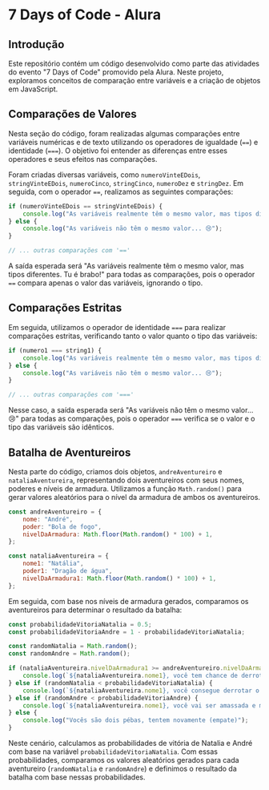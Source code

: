# 7 Days of Code - Alura

## Introdução

Este repositório contém um código desenvolvido como parte das atividades do evento "7 Days of Code" promovido pela Alura. Neste projeto, exploramos conceitos de comparação entre variáveis e a criação de objetos em JavaScript.

## Comparações de Valores

Nesta seção do código, foram realizadas algumas comparações entre variáveis numéricas e de texto utilizando os operadores de igualdade (`==`) e identidade (`===`). O objetivo foi entender as diferenças entre esses operadores e seus efeitos nas comparações.

Foram criadas diversas variáveis, como `numeroVinteEDois`, `stringVinteEDois`, `numeroCinco`, `stringCinco`, `numeroDez` e `stringDez`. Em seguida, com o operador `==`, realizamos as seguintes comparações:

```javascript
if (numeroVinteEDois == stringVinteEDois) {
    console.log("As variáveis realmente têm o mesmo valor, mas tipos diferentes. Tu é brabo!");
} else {
    console.log("As variáveis não têm o mesmo valor... 😢");
}

// ... outras comparações com '=='
```

A saída esperada será "As variáveis realmente têm o mesmo valor, mas tipos diferentes. Tu é brabo!" para todas as comparações, pois o operador `==` compara apenas o valor das variáveis, ignorando o tipo.

## Comparações Estritas

Em seguida, utilizamos o operador de identidade `===` para realizar comparações estritas, verificando tanto o valor quanto o tipo das variáveis:

```javascript
if (numero1 === string1) {
    console.log("As variáveis realmente têm o mesmo valor, mas tipos diferentes. Tu é brabo!");
} else {
    console.log("As variáveis não têm o mesmo valor... 😢");
}

// ... outras comparações com '==='
```

Nesse caso, a saída esperada será "As variáveis não têm o mesmo valor... 😢" para todas as comparações, pois o operador `===` verifica se o valor e o tipo das variáveis são idênticos.

## Batalha de Aventureiros

Nesta parte do código, criamos dois objetos, `andreAventureiro` e `nataliaAventureira`, representando dois aventureiros com seus nomes, poderes e níveis de armadura. Utilizamos a função `Math.random()` para gerar valores aleatórios para o nível da armadura de ambos os aventureiros.

```javascript
const andreAventureiro = {
    nome: "André",
    poder: "Bola de fogo",
    nivelDaArmadura: Math.floor(Math.random() * 100) + 1,
};

const nataliaAventureira = { 
    nome1: "Natália",
    poder1: "Dragão de água",
    nivelDaArmadura1: Math.floor(Math.random() * 100) + 1,
};
```

Em seguida, com base nos níveis de armadura gerados, comparamos os aventureiros para determinar o resultado da batalha:

```javascript
const probabilidadeVitoriaNatalia = 0.5;
const probabilidadeVitoriaAndre = 1 - probabilidadeVitoriaNatalia;

const randomNatalia = Math.random();
const randomAndre = Math.random();

if (nataliaAventureira.nivelDaArmadura1 >= andreAventureiro.nivelDaArmadura) {
    console.log(`${nataliaAventureira.nome1}, você tem chance de derrotar o ${andreAventureiro.nome}, acabe com ele usando seu ${nataliaAventureira.poder1}!`);
} else if (randomNatalia < probabilidadeVitoriaNatalia) {
    console.log(`${nataliaAventureira.nome1}, você consegue derrotar o ${andreAventureiro.nome}, acabe com ele usando seu ${nataliaAventureira.poder1}!`);
} else if (randomAndre < probabilidadeVitoriaAndre) {
    console.log(`${nataliaAventureira.nome1}, você vai ser amassada e mandada para o "beleleu" pela ${andreAventureiro.poder} do ${andreAventureiro.nome}... Corra!`);
} else {
    console.log("Vocês são dois pébas, tentem novamente (empate)");
}
```

Neste cenário, calculamos as probabilidades de vitória de Natalia e André com base na variável `probabilidadeVitoriaNatalia`. Com essas probabilidades, comparamos os valores aleatórios gerados para cada aventureiro (`randomNatalia` e `randomAndre`) e definimos o resultado da batalha com base nessas probabilidades.
